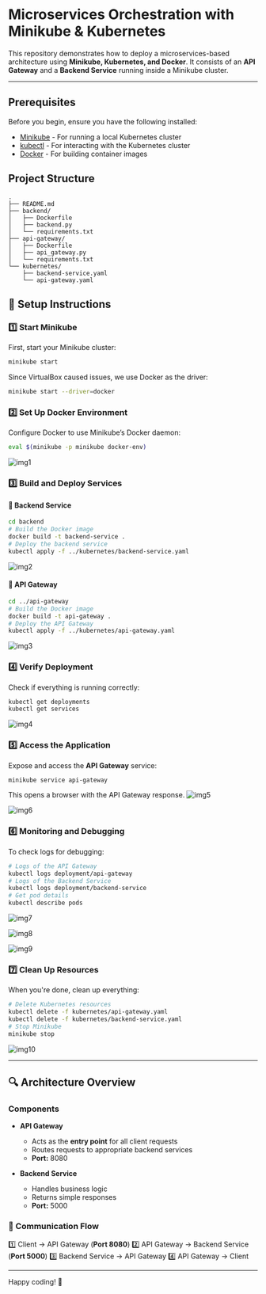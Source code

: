 # Microservices Orchestration with Minikube & Kubernetes

This repository demonstrates how to deploy a microservices-based architecture using **Minikube, Kubernetes, and Docker**. It consists of an **API Gateway** and a **Backend Service** running inside a Minikube cluster.

---
## Prerequisites

Before you begin, ensure you have the following installed:
- [Minikube](https://minikube.sigs.k8s.io/docs/start/) - For running a local Kubernetes cluster
- [kubectl](https://kubernetes.io/docs/tasks/tools/install-kubectl/) - For interacting with the Kubernetes cluster
- [Docker](https://docs.docker.com/get-docker/) - For building container images

## Project Structure

```
.
├── README.md
├── backend/
│   ├── Dockerfile
│   ├── backend.py
│   └── requirements.txt
├── api-gateway/
│   ├── Dockerfile
│   ├── api_gateway.py
│   └── requirements.txt
└── kubernetes/
    ├── backend-service.yaml
    └── api-gateway.yaml
```

## 🚀 **Setup Instructions**

### **1️⃣ Start Minikube**

First, start your Minikube cluster:

```bash
minikube start
```

Since VirtualBox caused issues, we use Docker as the driver:
```bash
minikube start --driver=docker
```


### **2️⃣ Set Up Docker Environment**
Configure Docker to use Minikube’s Docker daemon:
```bash
eval $(minikube -p minikube docker-env)
```

![img1](https://github.com/sejal-jaju/DockSpace/blob/34f3d29c5557ad9b4642272bab0635b0ce3eab3b/11.Microservices%20Orchestration%20with%20Minikube%20and%20Kubernetes/images/1.png)

### **3️⃣ Build and Deploy Services**

#### **🔹 Backend Service**
```bash
cd backend
# Build the Docker image
docker build -t backend-service .
# Deploy the backend service
kubectl apply -f ../kubernetes/backend-service.yaml
```
![img2](https://github.com/sejal-jaju/DockSpace/blob/34f3d29c5557ad9b4642272bab0635b0ce3eab3b/11.Microservices%20Orchestration%20with%20Minikube%20and%20Kubernetes/images/2.png)
#### **🔹 API Gateway**
```bash
cd ../api-gateway
# Build the Docker image
docker build -t api-gateway .
# Deploy the API Gateway
kubectl apply -f ../kubernetes/api-gateway.yaml
```
![img3](https://github.com/sejal-jaju/DockSpace/blob/34f3d29c5557ad9b4642272bab0635b0ce3eab3b/11.Microservices%20Orchestration%20with%20Minikube%20and%20Kubernetes/images/3.png)

### **4️⃣ Verify Deployment**
Check if everything is running correctly:
```bash
kubectl get deployments
kubectl get services
```
![img4](https://github.com/sejal-jaju/DockSpace/blob/34f3d29c5557ad9b4642272bab0635b0ce3eab3b/11.Microservices%20Orchestration%20with%20Minikube%20and%20Kubernetes/images/4.png)
### **5️⃣ Access the Application**
Expose and access the **API Gateway** service:
```bash
minikube service api-gateway
```
This opens a browser with the API Gateway response.
![img5](https://github.com/sejal-jaju/DockSpace/blob/34f3d29c5557ad9b4642272bab0635b0ce3eab3b/11.Microservices%20Orchestration%20with%20Minikube%20and%20Kubernetes/images/6.png)

![img6](https://github.com/sejal-jaju/DockSpace/blob/34f3d29c5557ad9b4642272bab0635b0ce3eab3b/11.Microservices%20Orchestration%20with%20Minikube%20and%20Kubernetes/images/5.png)

### **6️⃣ Monitoring and Debugging**
To check logs for debugging:
```bash
# Logs of the API Gateway
kubectl logs deployment/api-gateway
# Logs of the Backend Service
kubectl logs deployment/backend-service
# Get pod details
kubectl describe pods
```
![img7](https://github.com/sejal-kamboj/DockSpace/blob/34f3d29c5557ad9b4642272bab0635b0ce3eab3b/11.Microservices%20Orchestration%20with%20Minikube%20and%20Kubernetes/images/7.png)

![img8](https://github.com/sejal-kamboj/DockSpace/blob/34f3d29c5557ad9b4642272bab0635b0ce3eab3b/11.Microservices%20Orchestration%20with%20Minikube%20and%20Kubernetes/images/8.png)

![img9](https://github.com/sejal-kamboj/DockSpace/blob/34f3d29c5557ad9b4642272bab0635b0ce3eab3b/11.Microservices%20Orchestration%20with%20Minikube%20and%20Kubernetes/images/9.png)

### **7️⃣ Clean Up Resources**
When you're done, clean up everything:
```bash
# Delete Kubernetes resources
kubectl delete -f kubernetes/api-gateway.yaml
kubectl delete -f kubernetes/backend-service.yaml
# Stop Minikube
minikube stop
```
![img10](https://github.com/sejal-kamboj/DockSpace/blob/34f3d29c5557ad9b4642272bab0635b0ce3eab3b/11.Microservices%20Orchestration%20with%20Minikube%20and%20Kubernetes/images/10.png)

---

## **🔍 Architecture Overview**
### **Components**
- **API Gateway**
  - Acts as the **entry point** for all client requests
  - Routes requests to appropriate backend services
  - **Port:** 8080

- **Backend Service**
  - Handles business logic
  - Returns simple responses
  - **Port:** 5000

### **🔁 Communication Flow**
1️⃣ Client → API Gateway (**Port 8080**)
2️⃣ API Gateway → Backend Service (**Port 5000**)
3️⃣ Backend Service → API Gateway
4️⃣ API Gateway → Client

---



Happy coding! 🚀






